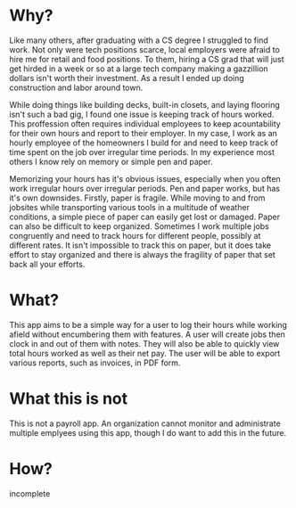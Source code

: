 # Why?
Like many others, after graduating with a CS degree I struggled to find work. Not only were tech positions scarce, local employers were afraid to hire me for retail and food positions. To them, hiring a CS grad that will just get hirded in a week or so at a large tech company making a gazzillion dollars isn't worth their investment. As a result I ended up doing construction and labor around town. 

While doing things like building decks, built-in closets, and laying flooring isn't such a bad gig, I found one issue is keeping track of hours worked. This proffession often requires individual employees to keep acountability for their own hours and report to their employer. In my case, I work as an hourly employee of the homeowners I build for and need to keep track of time spent on the job over irregular time periods. In my experience most others I know rely on memory or simple pen and paper.

Memorizing your hours has it's obvious issues, especially when you often work irregular hours over irregular periods. Pen and paper works, but has it's own downsides. Firstly, paper is fragile. While moving to and from jobsites while transporting various tools in a multitude of weather conditions, a simple piece of paper can easily get lost or damaged. Paper can also be difficult to keep organized. Sometimes I work multiple jobs congruently and need to track hours for different people, possibly at different rates. It isn't impossible to track this on paper, but it does take effort to stay organized and there is always the fragility of paper that set back all your efforts.

# What?
This app aims to be a simple way for a user to log their hours while working afield without encumbering them with features. A user will create jobs then clock in and out of them with notes. They will also be able to quickly view total hours worked as well as their net pay. The user will be able to export various reports, such as invoices, in PDF form. 

# What this is not
This is not a payroll app. An organization cannot monitor and administrate multiple emplyees using this app, though I do want to add this in the future. 

# How?
incomplete